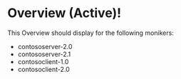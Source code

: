 # Overview (Active)!

This Overview should display for the following monikers:

* contososerver-2.0
* contososerver-2.1
* contosoclient-1.0
* contosoclient-2.0